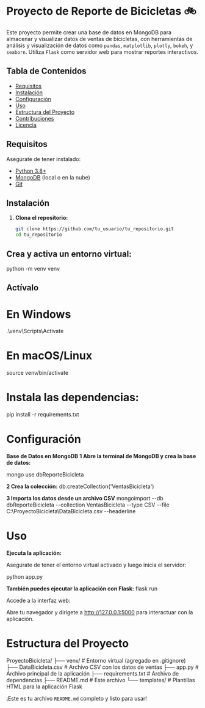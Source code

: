 # Proyecto de Reporte de Bicicletas 🚲

Este proyecto permite crear una base de datos en MongoDB para almacenar y visualizar datos de ventas de bicicletas, con herramientas de análisis y visualización de datos como `pandas`, `matplotlib`, `plotly`, `bokeh`, y `seaborn`. Utiliza `Flask` como servidor web para mostrar reportes interactivos.

## Tabla de Contenidos

- [Requisitos](#requisitos)
- [Instalación](#instalación)
- [Configuración](#configuración)
- [Uso](#uso)
- [Estructura del Proyecto](#estructura-del-proyecto)
- [Contribuciones](#contribuciones)
- [Licencia](#licencia)

## Requisitos

Asegúrate de tener instalado:
- [Python 3.8+](https://www.python.org/downloads/)
- [MongoDB](https://www.mongodb.com/try/download/community) (local o en la nube)
- [Git](https://git-scm.com/)

## Instalación

1. **Clona el repositorio:**

   ```bash
   git clone https://github.com/tu_usuario/tu_repositorio.git
   cd tu_repositorio


## Crea y activa un entorno virtual:

python -m venv venv

## Actívalo

# En Windows
.\venv\Scripts\Activate

# En macOS/Linux
source venv/bin/activate


# Instala las dependencias:

pip install -r requirements.txt


# Configuración
**Base de Datos en MongoDB**
**1 Abre la terminal de MongoDB y crea la base de datos:**

mongo
use dbReporteBicicleta

**2 Crea la colección:**
db.createCollection('VentasBicicleta')

**3 Importa los datos desde un archivo CSV**
mongoimport --db dbReporteBicicleta --collection VentasBicicleta --type CSV --file C:\ProyectoBicicleta\DataBicicleta.csv --headerline


# Uso
**Ejecuta la aplicación:**

Asegúrate de tener el entorno virtual activado y luego inicia el servidor:

python app.py


**También puedes ejecutar la aplicación con Flask:**
flask run


Accede a la interfaz web:

Abre tu navegador y dirígete a http://127.0.0.1:5000 para interactuar con la aplicación.


# Estructura del Proyecto

ProyectoBicicleta/
├── venv/               # Entorno virtual (agregado en .gitignore)
├── DataBicicleta.csv   # Archivo CSV con los datos de ventas
├── app.py              # Archivo principal de la aplicación
├── requirements.txt    # Archivo de dependencias
├── README.md           # Este archivo
└── templates/          # Plantillas HTML para la aplicación Flask




¡Este es tu archivo `README.md` completo y listo para usar!
